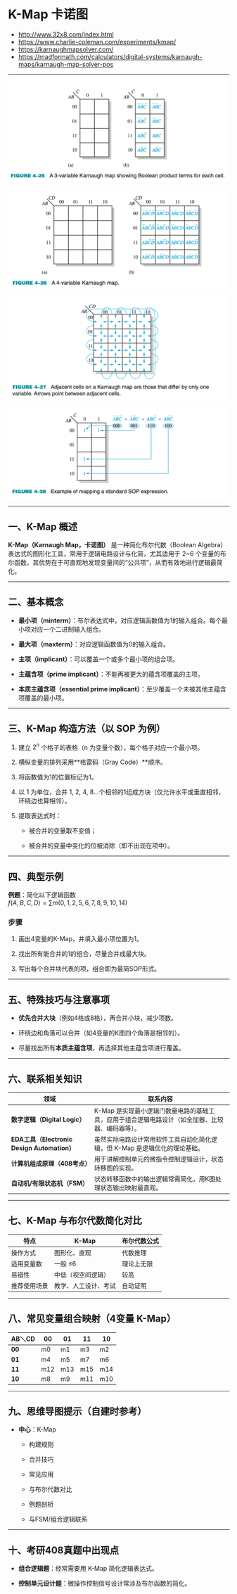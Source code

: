 # K-Map 卡诺图

- http://www.32x8.com/index.html
- https://www.charlie-coleman.com/experiments/kmap/
- https://karnaughmapsolver.com/
- https://madformath.com/calculators/digital-systems/karnaugh-maps/karnaugh-map-solver-pos

---

![](assets/Pasted%20image%2020250530200347.png)

![](assets/Pasted%20image%2020250530200333.png)

![](assets/Pasted%20image%2020250530200424.png)

![](assets/Pasted%20image%2020250530200457.png)

---

## 一、K-Map 概述

**K-Map（Karnaugh Map，卡诺图）** 是一种简化布尔代数（Boolean Algebra）表达式的图形化工具，常用于逻辑电路设计与化简，尤其适用于 2~6 个变量的布尔函数。其优势在于可直观地发现变量间的“公共项”，从而有效地进行逻辑最简化。

---

## 二、基本概念

- **最小项（minterm）**：布尔表达式中，对应逻辑函数值为1的输入组合。每个最小项对应一个二进制输入组合。
    
- **最大项（maxterm）**：对应逻辑函数值为0的输入组合。
    
- **主项（implicant）**：可以覆盖一个或多个最小项的组合项。
    
- **主蕴含项（prime implicant）**：不能再被更大的蕴含项覆盖的主项。
    
- **本质主蕴含项（essential prime implicant）**：至少覆盖一个未被其他主蕴含项覆盖的最小项。
    

---

## 三、K-Map 构造方法（以 SOP 为例）

1. 建立 $2^n$ 个格子的表格（n 为变量个数），每个格子对应一个最小项。
    
2. 横纵变量的排列采用**格雷码（Gray Code）**顺序。
    
3. 将函数值为1的位置标记为1。
    
4. 以 1 为单位，合并 1, 2, 4, 8…个相邻的1组成方块（仅允许水平或垂直相邻，环绕边也算相邻）。
    
5. 提取表达式时：
    
    - 被合并的变量取不变值；
        
    - 被合并的变量中变化的位被消除（即不出现在项中）。

---

## 四、典型示例

**例题**：简化以下逻辑函数  
$f(A,B,C,D) = \sum m(0,1,2,5,6,7,8,9,10,14)$

### 步骤

1. 画出4变量的K-Map，并填入最小项位置为1。
    
2. 找出所有能合并的1的组合，尽量合并成最大块。
    
3. 写出每个合并块代表的项，组合即为最简SOP形式。
    

---

## 五、特殊技巧与注意事项

- **优先合并大块**（例如4格或8格），再合并小块，减少项数。
    
- 环绕边和角落可以合并（如4变量的K图四个角落是相邻的）。
    
- 尽量找出所有**本质主蕴含项**，再选择其他主蕴含项进行覆盖。
    

---

## 六、联系相关知识

|领域|联系内容|
|---|---|
|**数字逻辑（Digital Logic）**|K-Map 是实现最小逻辑门数量电路的基础工具，应用于组合逻辑电路设计（如全加器、比较器、编码器等）。|
|**EDA工具（Electronic Design Automation）**|虽然实际电路设计常用软件工具自动化简化逻辑，但 K-Map 是逻辑优化的理论基础。|
|**计算机组成原理（408考点）**|用于讲解控制单元的微指令控制逻辑设计，状态转移图的实现。|
|**自动机/有限状态机（FSM）**|状态转移函数中的输出逻辑常需简化，用K图处理状态输出映射最直观。|

---

## 七、K-Map 与布尔代数简化对比

|特点|K-Map|布尔代数公式|
|---|---|---|
|操作方式|图形化、直观|代数推理|
|适用变量数|一般 ≤6|理论上无限|
|易错性|中低（视空间逻辑）|较高|
|推荐使用场景|教学、人工设计、考试|自动证明|

---

## 八、常见变量组合映射（4变量 K-Map）

|AB＼CD|00|01|11|10|
|---|---|---|---|---|
|**00**|m0|m1|m3|m2|
|**01**|m4|m5|m7|m6|
|**11**|m12|m13|m15|m14|
|**10**|m8|m9|m11|m10|

---

## 九、思维导图提示（自建时参考）

- **中心**：K-Map
    
    - 构建规则
        
    - 合并技巧
        
    - 常见应用
        
    - 与布尔代数对比
        
    - 例题剖析
        
    - 与FSM/组合逻辑联系
        

---

## 十、考研408真题中出现点

- **组合逻辑题**：经常需要用 K-Map 简化逻辑表达式。
    
- **控制单元设计题**：微操作控制信号设计常涉及布尔函数的简化。
    